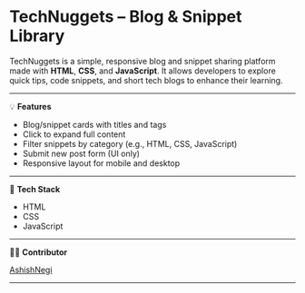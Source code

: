 # TechNuggets – Blog & Snippet Library

TechNuggets is a simple, responsive blog and snippet sharing platform made with **HTML**, **CSS**, and **JavaScript**. It allows developers to explore quick tips, code snippets, and short tech blogs to enhance their learning.

---

💡 **Features**

- Blog/snippet cards with titles and tags  
- Click to expand full content  
- Filter snippets by category (e.g., HTML, CSS, JavaScript)  
- Submit new post form (UI only)  
- Responsive layout for mobile and desktop  

---

🧰 **Tech Stack**

- HTML  
- CSS  
- JavaScript  

---

👨‍💻 **Contributor**

[AshishNegi](https://github.com/Ashu-10-tech) 

---



